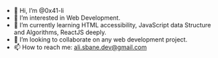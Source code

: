 - 👋 Hi, I’m @0x41-li
- 👀 I’m interested in Web Development.
- 🌱 I’m currently learning HTML accessibility, JavaScript data Structure and Algorithms, ReactJS deeply.
- 💞️ I’m looking to collaborate on any web development project.
- 📫 How to reach me: ali.sbane.dev@gmail.com

<!---
0x41-li/0x41-li is a ✨ special ✨ repository because its `README.md` (this file) appears on your GitHub profile.
You can click the Preview link to take a look at your changes.
--->
